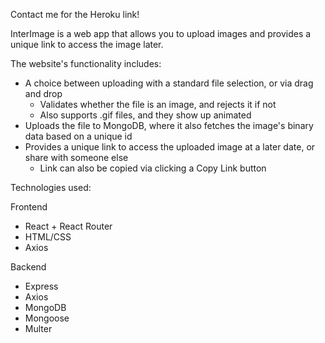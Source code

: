 Contact me for the Heroku link!

InterImage is a web app that allows you to upload images and provides a unique link to access the image later.

The website's functionality includes:
- A choice between uploading with a standard file selection, or via drag and drop
  - Validates whether the file is an image, and rejects it if not
  - Also supports .gif files, and they show up animated
- Uploads the file to MongoDB, where it also fetches the image's binary data based on a unique id
- Provides a unique link to access the uploaded image at a later date, or share with someone else
  - Link can also be copied via clicking a Copy Link button

Technologies used:

Frontend
- React + React Router
- HTML/CSS
- Axios

Backend
- Express
- Axios
- MongoDB
- Mongoose
- Multer
